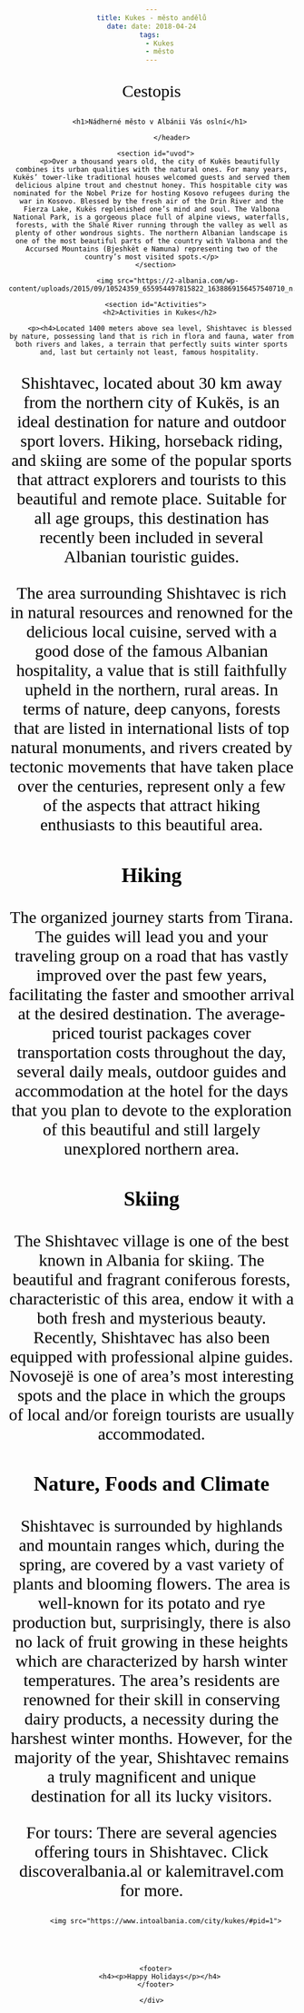 ```yaml
---
title: Kukes - město andělů
date: date: 2018-04-24
tags: 
    - Kukes
    - město
---
```

<html>
  <head>
  <style>
    body {
      text-align: center;
      background: url("https://www.beautycolorcode.com/db817e.png " );
       background-size: cover;
      background-position: center;
      color: black;
      font-family: Blippo, fantasy ;
    }
    p {
      font-size: 30px;
        color: black;
    }
    
    h1{
      font-size: 50px;
        color: brown;
    }
    
    h2{
      font-size: 40px;
    }
    
    h3{
      font-size: 36px;
      font-family:georgia;
    }
    h4{
      font-size: 30px;
      font-family:georgia;
    }
    <br>
    
  </style>
  
  </head>
  <body>
    <div class="content">
      <header>
        <p class="zanr">Cestopis</p>
      
        <h1>Nádherné město v Albánii Vás oslní</h1>
        
              </header>
      
      <section id="uvod">
        <p>Over a thousand years old, the city of Kukës beautifully combines its urban qualities with the natural ones. For many years, Kukës’ tower-like traditional houses welcomed guests and served them delicious alpine trout and chestnut honey. This hospitable city was nominated for the Nobel Prize for hosting Kosovo refugees during the war in Kosovo. Blessed by the fresh air of the Drin River and the Fierza Lake, Kukës replenished one’s mind and soul. The Valbona National Park, is a gorgeous place full of alpine views, waterfalls, forests, with the Shalë River running through the valley as well as plenty of other wondrous sights. The northern Albanian landscape is one of the most beautiful parts of the country with Valbona and the Accursed Mountains (Bjeshkët e Namuna) representing two of the country’s most visited spots.</p>
      </section>
      
            <img src="https://2-albania.com/wp-content/uploads/2015/09/10524359_655954497815822_1638869156457540710_n.jpg">

      <section id="Activities">
        <h2>Activities in Kukes</h2>

        <p><h4>Located 1400 meters above sea level, Shishtavec is blessed by nature, possessing land that is rich in flora and fauna, water from both rivers and lakes, a terrain that perfectly suits winter sports and, last but certainly not least, famous hospitality. 

Shishtavec, located about 30 km away from the northern city of Kukës, is an ideal destination for nature and outdoor sport lovers. Hiking, horseback riding, and skiing are some of the popular sports that attract explorers and tourists to this beautiful and remote place. Suitable for all age groups, this destination has recently been included in several Albanian touristic guides.   


The area surrounding Shishtavec is rich in natural resources and renowned for the delicious local cuisine, served with a good dose of the famous Albanian hospitality, a value that is still faithfully upheld in the northern, rural areas. In terms of nature, deep canyons, forests that are listed in international lists of top natural monuments, and rivers created by tectonic movements that have taken place over the centuries, represent only a few of the aspects that attract hiking enthusiasts to this beautiful area.

<h3>Hiking </h3>


The organized journey starts from Tirana. The guides will lead you and your traveling group on a road that has vastly improved over the past few years, facilitating the faster and smoother arrival at the desired destination. The average-priced tourist packages cover transportation costs throughout the day, several daily meals, outdoor guides and accommodation at the hotel for the days that you plan to devote to the exploration of this beautiful and still largely unexplored northern area. 

<h3>Skiing </h3>


The Shishtavec village is one of the best known in Albania for skiing. The beautiful and fragrant coniferous forests, characteristic of this area, endow it with a both fresh and mysterious beauty. Recently, Shishtavec has also been equipped with professional alpine guides. Novosejë is one of area’s most interesting spots and the place in which the groups of local and/or foreign tourists are usually accommodated.

<h3>Nature, Foods and Climate</h3>


Shishtavec is surrounded by highlands and mountain ranges which, during the spring, are covered by a vast variety of plants and blooming flowers. The area is well-known for its potato and rye production but, surprisingly, there is also no lack of fruit growing in these heights which are characterized by harsh winter temperatures. The area’s residents are renowned for their skill in conserving dairy products, a necessity during the harshest winter months. However, for the majority of the year, Shishtavec remains a truly magnificent and unique destination for all its lucky visitors. 

For tours:     There are several agencies offering tours in Shishtavec. Click discoveralbania.al or kalemitravel.com for more.</p></h4>
          
           <img src="https://www.intoalbania.com/city/kukes/#pid=1">
           
     

       

      <footer>
        <h4><p>Happy Holidays</p></h4>
      </footer>

    </div>
  </body>
  </html>
